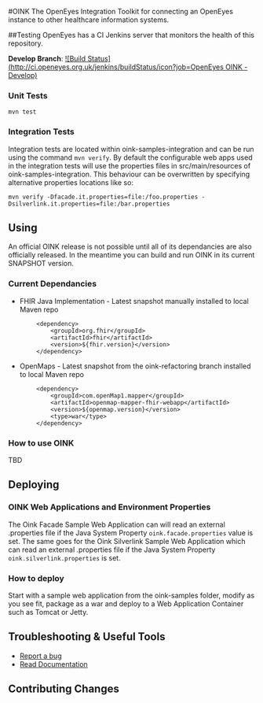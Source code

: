 #OINK
The OpenEyes Integration Toolkit for connecting an OpenEyes instance to other healthcare information systems.

##Testing
OpenEyes has a CI Jenkins server that monitors the health of this repository.

**Develop Branch**: [![Build Status](http://ci.openeyes.org.uk/jenkins/buildStatus/icon?job=OpenEyes OINK - Develop)](http://ci.openeyes.org.uk/jenkins/job/OpenEyes%20OINK%20-%20Develop/)

### Unit Tests
```
mvn test
```

### Integration Tests
Integration tests are located within oink-samples-integration and can be run using the command `mvn verify`. By default the configurable web apps used in the integration tests will use the properties files in src/main/resources of oink-samples-integration. This behaviour can be overwritten by specifying alternative properties locations like so:

```
mvn verify -Dfacade.it.properties=file:/foo.properties -Dsilverlink.it.properties=file:/bar.properties
```

## Using
An official OINK release is not possible until all of its dependancies are also officially released. In the meantime you can build and run OINK in its current SNAPSHOT version.

### Current Dependancies
- FHIR Java Implementation - Latest snapshot manually installed to local Maven repo

```
		<dependency>
			<groupId>org.fhir</groupId>
			<artifactId>fhir</artifactId>
			<version>${fhir.version}</version>
		</dependency>
```
- OpenMaps - Latest snapshot from the oink-refactoring branch installed to local Maven repo

```
		<dependency>
			<groupId>com.openMap1.mapper</groupId>
			<artifactId>openmap-mapper-fhir-webapp</artifactId>
			<version>${openmap.version}</version>
			<type>war</type>
		</dependency>
```


### How to use OINK
TBD

## Deploying

### OINK Web Applications and Environment Properties
The Oink Facade Sample Web Application can will read an external .properties file if the Java System Property `oink.facade.properties` value is set. The same goes for the Oink Silverlink Sample Web Application which can read an external .properties file if the Java System Property `oink.silverlink.properties` is set.

### How to deploy
Start with a sample web application from the oink-samples folder, modify as you see fit, package as a war and deploy to a Web Application Container such as Tomcat or Jetty.

## Troubleshooting & Useful Tools
- [Report a bug](https://openeyes.atlassian.net/secure/Dashboard.jspa)
- [Read Documentation](https://openeyes.atlassian.net/wiki/dashboard.action)

## Contributing Changes